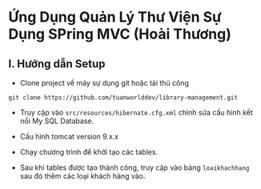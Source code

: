 # Ứng Dụng Quản Lý Thư Viện Sự Dụng  SPring MVC (Hoài Thương)

## I. Hướng dẫn Setup

- Clone project về máy sự dụng git hoặc tải thủ công
```shell
git clone https://github.com/tuanworlddev/library-management.git
```

- Truy cập vào `src/resources/hibernate.cfg.xml` chỉnh sửa cấu hình kết nối My SQL Database.

- Cấu hình tomcat version 9.x.x

- Chạy chương trình để khởi tạo các tables.

- Sau khi tables được tạo thành công, truy cập vào bảng `loaikhachhang` sau đó thêm các loại khách hàng vào.